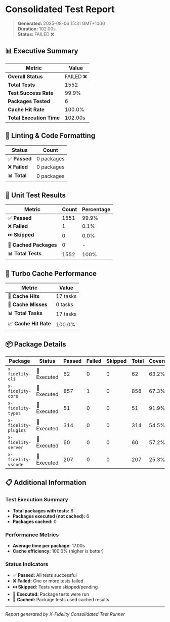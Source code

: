 # Consolidated Test Report

> **Generated:** 2025-08-06 15:31 GMT+1000  
> **Duration:** 102.00s  
> **Status:** FAILED ❌

## 📊 Executive Summary

| Metric | Value |
|--------|-------|
| **Overall Status** | FAILED ❌ |
| **Total Tests** | 1552 |
| **Test Success Rate** | 99.9% |
| **Packages Tested** | 6 |
| **Cache Hit Rate** | 100.0% |
| **Total Execution Time** | 102.00s |

## 🔧 Linting & Code Formatting

| Status | Count |
|--------|-------|
| ✅ **Passed** | 0 packages |
| ❌ **Failed** | 0 packages |
| 📊 **Total** | 0 packages |

## 🧪 Unit Test Results

| Metric | Count | Percentage |
|--------|-------|------------|
| ✅ **Passed** | 1551 | 99.9% |
| ❌ **Failed** | 1 | 0.1% |
| ⏭️ **Skipped** | 0 | 0.0% |
| 💾 **Cached Packages** | 0 | - |
| 📊 **Total Tests** | 1552 | 100% |

## 💾 Turbo Cache Performance

| Metric | Value |
|--------|-------|
| 🎯 **Cache Hits** | 17 tasks |
| 🔄 **Cache Misses** | 0 tasks |
| 📊 **Total Tasks** | 17 tasks |
| 📈 **Cache Hit Rate** | 100.0% |

## 📦 Package Details

| Package | Status | Passed | Failed | Skipped | Total | Coverage |
|---------|--------|--------|--------|---------|-------|----------|
| `x-fidelity-cli` | 🏃 Executed | 62 | 0 | 0 | 62 | 63.2% |
| `x-fidelity-core` | 🏃 Executed | 857 | 1 | 0 | 858 | 67.3% |
| `x-fidelity-types` | 🏃 Executed | 51 | 0 | 0 | 51 | 91.9% |
| `x-fidelity-plugins` | 🏃 Executed | 314 | 0 | 0 | 314 | 54.5% |
| `x-fidelity-server` | 🏃 Executed | 60 | 0 | 0 | 60 | 57.2% |
| `x-fidelity-vscode` | 🏃 Executed | 207 | 0 | 0 | 207 | 25.3% |

## 📋 Additional Information

### Test Execution Summary
- **Total packages with tests:** 6
- **Packages executed (not cached):** 6
- **Packages cached:** 0

### Performance Metrics
- **Average time per package:** 17.00s
- **Cache efficiency:** 100.0% (higher is better)

### Status Indicators
- ✅ **Passed:** All tests successful
- ❌ **Failed:** One or more tests failed  
- ⏭️ **Skipped:** Tests were skipped/pending
- 🏃 **Executed:** Package tests were run
- 💾 **Cached:** Package tests used cached results

---

*Report generated by X-Fidelity Consolidated Test Runner*
